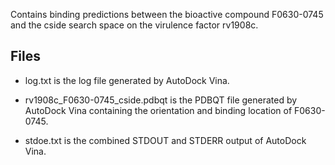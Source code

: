 Contains binding predictions between the bioactive compound F0630-0745 and the cside search space on the virulence factor rv1908c.

## Files

- log.txt is the log file generated by AutoDock Vina.

- rv1908c_F0630-0745_cside.pdbqt is the PDBQT file generated by AutoDock Vina containing the orientation and binding location of F0630-0745.

- stdoe.txt is the combined STDOUT and STDERR output of AutoDock Vina.

